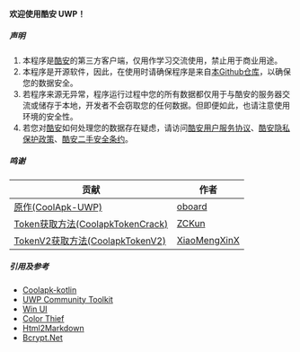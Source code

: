#### 欢迎使用酷安 UWP！

##### 声明

1. 本程序是[酷安](https://coolapk.com)的第三方客户端，仅用作学习交流使用，禁止用于商业用途。
2. 本程序是开源软件，因此，在使用时请确保程序是来自[本Github仓库](https://github.com/Tangent-90/Coolapk-UWP)，以确保您的数据安全。
3. 若程序来源无异常，程序运行过程中您的所有数据都仅用于与酷安的服务器交流或储存于本地，开发者不会窃取您的任何数据。但即便如此，也请注意使用环境的安全性。
4. 若您对[酷安](https://coolapk.com)如何处理您的数据存在疑虑，请访问[酷安用户服务协议](https://m.coolapk.com/mp/user/agreement)、[酷安隐私保护政策](https://m.coolapk.com/mp/user/privacy)、[酷安二手安全条约](https://m.coolapk.com/mp/user/ershouAgreement)。

##### 鸣谢

|                                          贡献                                        |                      作者                      |
| ------------------------------------------------------------------------------------ | ---------------------------------------------- |
| [原作(CoolApk-UWP)](https://github.com/oboard/CoolApk-UWP)                           | [oboard](https://github.com/oboard)            |
| [Token获取方法(CoolapkTokenCrack)](https://github.com/ZCKun/CoolapkTokenCrack)        | [ZCKun](https://github.com/ZCKun)              |
| [TokenV2获取方法(CoolapkTokenV2)](https://github.com/XiaoMengXinX/FuckCoolapkTokenV2) | [XiaoMengXinX](https://github.com/XiaoMengXinX)|

##### 引用及参考

- [Coolapk-kotlin](https://github.com/bjzhou/Coolapk-kotlin)
- [UWP Community Toolkit](https://github.com/Microsoft/UWPCommunityToolkit/)
- [Win UI](https://github.com/microsoft/microsoft-ui-xaml)
- [Color Thief](https://github.com/KSemenenko/ColorThief)
- [Html2Markdown](https://github.com/baynezy/Html2Markdown)
- [Bcrypt.Net](https://github.com/BcryptNet/bcrypt.net)